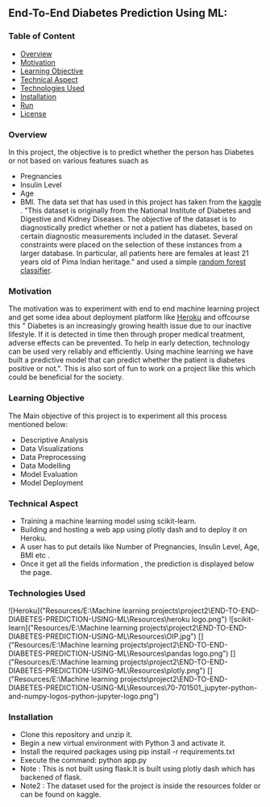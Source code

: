 ## End-To-End Diabetes Prediction Using ML:


### Table of Content
  * [Overview](#overview)
  * [Motivation](#motivation)
  * [Learning Objective](#Learning-Objective)
  * [Technical Aspect](#technical-aspect)
  * [Technologies Used](#technologies-used)
  * [Installation](#installation)
  * [Run](#run)
  * [License](#license)


### Overview 
In this project, the objective is to predict whether the person has Diabetes or not based on various features suach as 
- Pregnancies
- Insulin Level
- Age
- BMI.
The data set that has used in this project has taken from the [kaggle](https://www.kaggle.com/) . "This dataset is originally from the National Institute of Diabetes and Digestive and Kidney Diseases. The objective of the dataset is to diagnostically predict whether or not a patient has diabetes, based on certain diagnostic measurements included in the dataset. Several constraints were placed on the selection of these instances from a larger database. In particular, all patients here are females at least 21 years old of Pima Indian heritage." and used a simple [random forest classifier](https://en.wikipedia.org/wiki/Random_forest).   


### Motivation
The motivation was to experiment  with end to end machine learning project and get some idea about deployment platform like [Heroku](https://g.co/kgs/yvsR77) and offcourse this "
Diabetes is an increasingly growing health issue due to our inactive lifestyle. If it is detected in time then through proper medical treatment, adverse effects can be prevented. To help in early detection, technology can be used very reliably and efficiently. Using machine learning we have built a predictive model that can predict whether the patient is diabetes positive or not.".
This is also sort of fun to work on a project like this which could be beneficial for the society. 

### Learning Objective
The Main objective of this project is to experiment all 
this process mentioned below:

- Descriptive Analysis 
- Data Visualizations 
- Data Preprocessing 
- Data Modelling 
- Model Evaluation 
- Model Deployment 

### Technical Aspect 

- Training a machine learning model using scikit-learn. 
- Building and hosting a  web app using plotly dash 
and to deploy it on Heroku. 
- A user has to put details like Number of Pregnancies, Insulin Level, Age, BMI etc . 
- Once it get all the fields information , the prediction is displayed below the page. 

### Technologies Used  
![Heroku]("Resources/E:\Machine learning projects\project2\END-TO-END-DIABETES-PREDICTION-USING-ML\Resources\heroku logo.png")
![scikit-learn]("Resources/E:\Machine learning projects\project2\END-TO-END-DIABETES-PREDICTION-USING-ML\Resources\OIP.jpg")
[]("Resources/E:\Machine learning projects\project2\END-TO-END-DIABETES-PREDICTION-USING-ML\Resources\pandas logo.png")
[]("Resources/E:\Machine learning projects\project2\END-TO-END-DIABETES-PREDICTION-USING-ML\Resources\plotly.png")
[]("Resources/E:\Machine learning projects\project2\END-TO-END-DIABETES-PREDICTION-USING-ML\Resources\70-701501_jupyter-python-and-numpy-logos-python-jupyter-logo.png")

### Installation 
- Clone this repository and unzip it.
- Begin a new virtual environment with Python 3 and activate it.
- Install the required packages using pip install -r requirements.txt
- Execute the command: python app.py
- Note : This is not built using flask.It is built using
plotly dash which has backened of flask.
- Note2 : The dataset used for the project is inside the 
resources folder or can be found on kaggle.